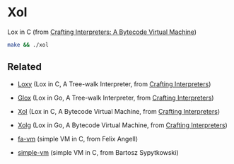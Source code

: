 # Xol
Lox in C (from [Crafting Interpreters: A Bytecode Virtual Machine](http://www.craftinginterpreters.com/chunks-of-bytecode.html))

```sh
make && ./xol
```

## Related
- [Loxy](https://github.com/gcatlin/loxy) (Lox in C, A Tree-walk Interpreter, from [Crafting Interpreters](http://www.craftinginterpreters.com/))
- [Glox](https://github.com/gcatlin/glox) (Lox in Go, A Tree-walk Interpreter, from [Crafting Interpreters](http://www.craftinginterpreters.com/))
- [Xol](https://github.com/gcatlin/xol) (Lox in C, A Bytecode Virtual Machine, from [Crafting Interpreters](http://www.craftinginterpreters.com/))
- [Xolg](https://github.com/gcatlin/xolg) (Lox in Go, A Bytecode Virtual Machine, from [Crafting Interpreters](http://www.craftinginterpreters.com/))

- [fa-vm](https://github.com/gcatlin/fa-vm) (simple VM in C, from Felix Angell)
- [simple-vm](https://github.com/gcatlin/simple-vm) (simple VM in C, from Bartosz Sypytkowski)
